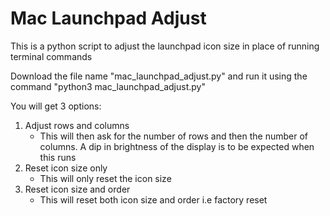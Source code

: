 # Mac Launchpad Adjust

This is a python script to adjust the launchpad icon size in place of running terminal commands

Download the file name "mac_launchpad_adjust.py" and run it using the command "python3 mac_launchpad_adjust.py"

You will get 3 options:
1. Adjust rows and columns 
    - This will then ask for the number of rows and then the number of columns. A dip  in brightness of the display is to be expected when this runs
2. Reset icon size only 
    - This will only reset the icon size
3. Reset icon size and order 
    - This will reset both icon size and order i.e factory reset
